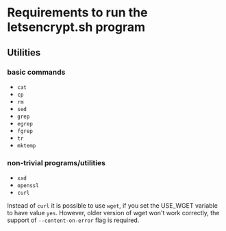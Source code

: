 # Requirements to run the letsencrypt.sh program

## Utilities

### basic commands
 * `cat`
 * `cp`
 * `rm`
 * `sed`
 * `grep`
 * `egrep`
 * `fgrep`
 * `tr`
 * `mktemp`

### non-trivial programs/utilities
 * `xxd`
 * `openssl`
 * `curl`

Instead of `curl` it is possible to use `wget`, if you set the USE_WGET variable to have value `yes`.
However, older version of wget won't work correctly, the support of `--content-on-error` flag is required.
